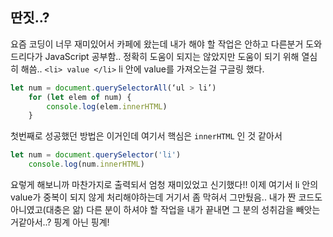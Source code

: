 ## 딴짓..?
요즘 코딩이 너무 재미있어서 카페에 왔는데 내가 해야 할 작업은 안하고 다른분거 도와드리다가 JavaScript 공부함..
정확히 도움이 되지는 않았지만 도움이 되기 위해 열심히 해씀..
`<li> value </li>` li 안에 value를 가져오는걸 구글링 했다.

```js
let num = document.querySelectorAll(‘ul > li’)
    for (let elem of num) {
        console.log(elem.innerHTML)
    }
```
첫번째로 성공했던 방법은 이거인데 여기서 핵심은 `innerHTML` 인 것 같아서 

```js
let num = document.querySelector('li')
    console.log(num.innerHTML)
```
요렇게 해보니까 마찬가지로 출력되서 엄청 재미있었고 신기했다!!
이제 여기서 li 안의 value가 중복이 되지 않게 처리해야하는데 거기서 좀 막혀서 그만뒀음.. 내가 짠 코드도 아니였고(대충은 앎) 
다른 분이 하셔야 할 작업을 내가 끝내면 그 분의 성취감을 빼앗는거같아서..? 핑계 아닌 핑계!